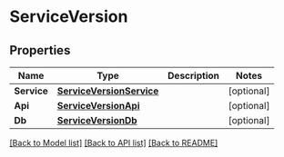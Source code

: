 # ServiceVersion

## Properties
Name | Type | Description | Notes
------------ | ------------- | ------------- | -------------
**Service** | [**ServiceVersionService**](ServiceVersion_service.md) |  | [optional] 
**Api** | [**ServiceVersionApi**](ServiceVersion_api.md) |  | [optional] 
**Db** | [**ServiceVersionDb**](ServiceVersion_db.md) |  | [optional] 

[[Back to Model list]](../README.md#documentation-for-models) [[Back to API list]](../README.md#documentation-for-api-endpoints) [[Back to README]](../README.md)


